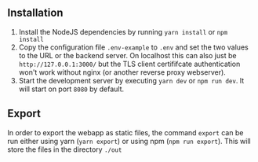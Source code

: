 ## Installation
1. Install the NodeJS dependencies by running `yarn install` or `npm install`
2. Copy the configuration file `.env-example` to `.env` and set the two values to the URL or the backend server. On localhost this can also just be `http://127.0.0.1:3000/` but the TLS client certififcate authentication won't work without nginx (or another reverse proxy webserver).
3. Start the development server by executing `yarn dev` or `npm run dev`. It will start on port `8080` by default.

## Export
In order to export the webapp as static files, the command `export` can be run either using yarn (`yarn export`) or using npm (`npm run export`). This will store the files in the directory `./out`